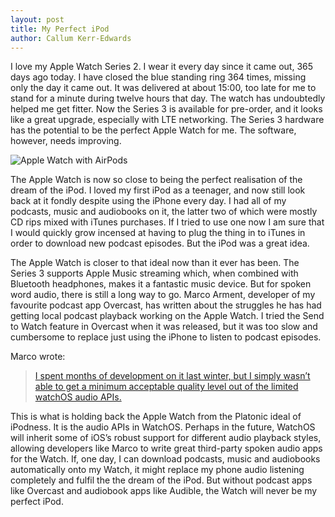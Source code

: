 ```yaml
---
layout: post
title: My Perfect iPod
author: Callum Kerr-Edwards
---
```


I love my Apple Watch Series 2. I wear it every day since it came out, 365 days ago today. I have closed the blue standing ring 364 times, missing only the day it came out. It was delivered at about 15:00, too late for me to stand for a minute during twelve hours that day. The watch has undoubtedly helped me get fitter. Now the Series 3 is available for pre-order, and it looks like a great upgrade, especially with LTE networking. The Series 3 hardware has the potential to be the perfect Apple Watch for me. The software, however, needs improving.

![Apple Watch with AirPods](https://www.apple.com/newsroom/images/product/watch/standard/watch_series_3_music_airpods_inline.jpg.large.jpg?style=centerme)

The Apple Watch is now so close to being the perfect realisation of the dream of the iPod. I loved my first iPod as a teenager, and now still look back at it fondly despite using the iPhone every day. I had all of my podcasts, music and audiobooks on it, the latter two of which were mostly CD rips mixed with iTunes purchases. If I tried to use one now I am sure that I would quickly grow incensed at having to plug the thing in to iTunes in order to download new podcast episodes. But the iPod was a great idea.

The Apple Watch is closer to that ideal now than it ever has been. The Series 3 supports Apple Music streaming which, when combined with Bluetooth headphones, makes it a fantastic music device. But for spoken word audio, there is still a long way to go. Marco Arment, developer of my favourite podcast app Overcast, has written about the struggles he has had getting local podcast playback working on the Apple Watch. I tried the Send to Watch feature in Overcast when it was released, but it was too slow and cumbersome to replace just using the iPhone to listen to podcast episodes. 

Marco wrote:
> [I spent months of development on it last winter, but I simply wasn’t able to get a minimum acceptable quality level out of the limited watchOS audio APIs.](https://marco.org/2017/08/10/removed-send-to-watch "Marco.org Removing Send to Watch")

This is what is holding back the Apple Watch from the Platonic ideal of iPodness. It is the audio APIs in WatchOS. Perhaps in the future, WatchOS will inherit some of iOS’s robust support for different audio playback styles, allowing developers like Marco to write great third-party spoken audio apps for the Watch. If, one day, I can download podcasts, music and audiobooks automatically onto my Watch, it might replace my phone audio listening completely and fulfil the the dream of the iPod. But without podcast apps like Overcast and audiobook apps like Audible, the Watch will never be my perfect iPod.